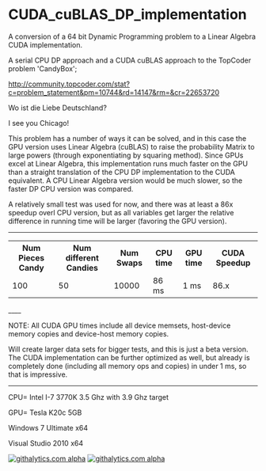 CUDA_cuBLAS_DP_implementation
=============================

A conversion of a 64 bit Dynamic Programming problem to a Linear Algebra CUDA implementation.

A serial CPU DP approach and a CUDA cuBLAS approach to the TopCoder problem 'CandyBox';

http://community.topcoder.com/stat?c=problem_statement&pm=10744&rd=14147&rm=&cr=22653720

Wo ist die Liebe Deutschland?  

I see you Chicago! 

This problem has a number of ways it can be solved, and in this case the GPU version uses Linear Algebra (cuBLAS) to raise the probability Matrix to large powers (through exponentiating by squaring method). Since GPUs excel at Linear Algebra, this implementation runs much faster on the GPU than a straight translation of the CPU DP implementation to the CUDA equivalent. A CPU Linear Algebra version would be much slower, so the faster DP CPU version was compared.

A relatively small test was used for now, and there was at least a 86x speedup overl CPU version, but as all variables get larger the relative difference in running time will be larger (favoring the GPU version).


____
<table>
<tr>
    <th>Num Pieces Candy</th><th>Num different Candies</th><th>Num Swaps</th><th>CPU time</th><th>GPU time</th><th>CUDA Speedup</th>
</tr>
  <tr>
    <td>100</td><td>50</td><td>10000</td><td> 86 ms</td><td>1 ms</td><td> 86.x</td>
  </tr>
</table>  
____

NOTE: All CUDA GPU times include all device memsets, host-device memory copies and device-host memory copies.  

Will create larger data sets for bigger tests, and this is just a beta version.  The CUDA implementation can be further optimized as well, but already is completely done (including all memory ops and copies) in under 1 ms, so that is impressive.


____

CPU= Intel I-7 3770K 3.5 Ghz with 3.9 Ghz target

GPU= Tesla K20c 5GB

Windows 7 Ultimate x64

Visual Studio 2010 x64  


<script>
  (function(i,s,o,g,r,a,m){i['GoogleAnalyticsObject']=r;i[r]=i[r]||function(){
  (i[r].q=i[r].q||[]).push(arguments)},i[r].l=1*new Date();a=s.createElement(o),
  m=s.getElementsByTagName(o)[0];a.async=1;a.src=g;m.parentNode.insertBefore(a,m)
  })(window,document,'script','//www.google-analytics.com/analytics.js','ga');

  ga('create', 'UA-43459430-1', 'github.com');
  ga('send', 'pageview');

</script>

[![githalytics.com alpha](https://cruel-carlota.pagodabox.com/d40d1ae4136dd45569d36b3e67930e12 "githalytics.com")](http://githalytics.com/OlegKonings/CUDA_vs_CPU_DynamicProgramming_double)
[![githalytics.com alpha](https://cruel-carlota.pagodabox.com/d40d1ae4136dd45569d36b3e67930e12 "githalytics.com")](http://githalytics.com/OlegKonings/CUDA_vs_CPU_DynamicProgramming_double)


